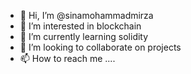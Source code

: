 - 👋 Hi, I’m @sinamohammadmirza
- 👀 I’m interested in blockchain
- 🌱 I’m currently learning solidity
- 💞️ I’m looking to collaborate on projects
- 📫 How to reach me ....

<!---
sinamohammadmirza/sinamohammadmirza is a ✨ special ✨ repository because its `README.md` (this file) appears on your GitHub profile.
You can click the Preview link to take a look at your changes.
--->
